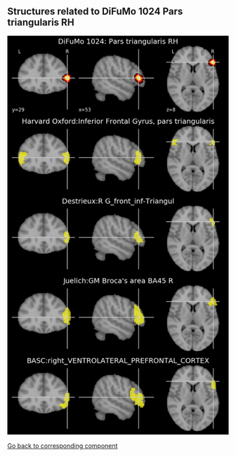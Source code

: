 


## Structures related to DiFuMo 1024 Pars triangularis RH

![218](218.jpg "Structures related to DiFuMo 1024 Pars triangularis RH")

[Go back to corresponding component](https://parietal-inria.github.io/DiFuMo/1024/html/218.html)